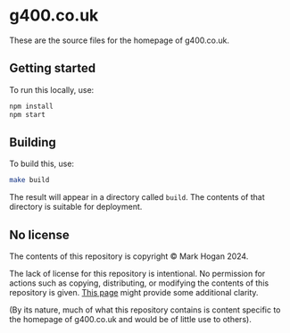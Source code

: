 # g400.co.uk

These are the source files for the homepage of g400.co.uk.

## Getting started

To run this locally, use:
```sh
npm install
npm start
```

## Building

To build this, use:
```sh
make build
```
The result will appear in a directory called `build`. The contents of that directory is suitable for deployment.

## No license
The contents of this repository is copyright © Mark Hogan 2024.

The lack of license for this repository is intentional. No permission for actions such as copying, distributing, or modifying the contents of this repository is given. [This page](https://choosealicense.com/no-permission/) might provide some additional clarity.

(By its nature, much of what this repository contains is content specific to the homepage of g400.co.uk and would be of little use to others).

